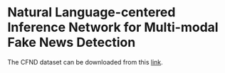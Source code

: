 # Natural Language-centered Inference Network for Multi-modal Fake News Detection
The CFND dataset can be downloaded from this [link](https://drive.google.com/file/d/1upiqVnGiJFI-cxrzLkWHePuIuJCxUkxT/view?usp=drive_link).
